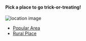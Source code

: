 #### Pick a place to go trick-or-treating!

![location image](images/location.jpg)



* [Popular Area](popular.md)
* [Rural Place](quiet.md)